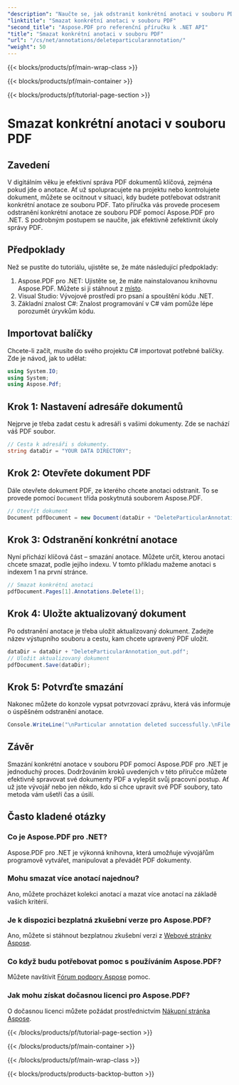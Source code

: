 ```yaml
---
"description": "Naučte se, jak odstranit konkrétní anotaci v souboru PDF pomocí Aspose.PDF pro .NET v tomto podrobném návodu."
"linktitle": "Smazat konkrétní anotaci v souboru PDF"
"second_title": "Aspose.PDF pro referenční příručku k .NET API"
"title": "Smazat konkrétní anotaci v souboru PDF"
"url": "/cs/net/annotations/deleteparticularannotation/"
"weight": 50
---
```


{{< blocks/products/pf/main-wrap-class >}}

{{< blocks/products/pf/main-container >}}

{{< blocks/products/pf/tutorial-page-section >}}

# Smazat konkrétní anotaci v souboru PDF

## Zavedení

V digitálním věku je efektivní správa PDF dokumentů klíčová, zejména pokud jde o anotace. Ať už spolupracujete na projektu nebo kontrolujete dokument, můžete se ocitnout v situaci, kdy budete potřebovat odstranit konkrétní anotace ze souboru PDF. Tato příručka vás provede procesem odstranění konkrétní anotace ze souboru PDF pomocí Aspose.PDF pro .NET. S podrobným postupem se naučíte, jak efektivně zefektivnit úkoly správy PDF.

## Předpoklady

Než se pustíte do tutoriálu, ujistěte se, že máte následující předpoklady:

1. Aspose.PDF pro .NET: Ujistěte se, že máte nainstalovanou knihovnu Aspose.PDF. Můžete si ji stáhnout z [místo](https://releases.aspose.com/pdf/net/).
2. Visual Studio: Vývojové prostředí pro psaní a spouštění kódu .NET.
3. Základní znalost C#: Znalost programování v C# vám pomůže lépe porozumět úryvkům kódu.

## Importovat balíčky

Chcete-li začít, musíte do svého projektu C# importovat potřebné balíčky. Zde je návod, jak to udělat:
```csharp
using System.IO;
using System;
using Aspose.Pdf;
```

## Krok 1: Nastavení adresáře dokumentů

Nejprve je třeba zadat cestu k adresáři s vašimi dokumenty. Zde se nachází váš PDF soubor.

```csharp
// Cesta k adresáři s dokumenty.
string dataDir = "YOUR DATA DIRECTORY";
```

## Krok 2: Otevřete dokument PDF

Dále otevřete dokument PDF, ze kterého chcete anotaci odstranit. To se provede pomocí `Document` třída poskytnutá souborem Aspose.PDF.

```csharp
// Otevřít dokument
Document pdfDocument = new Document(dataDir + "DeleteParticularAnnotation.pdf");
```

## Krok 3: Odstranění konkrétní anotace

Nyní přichází klíčová část – smazání anotace. Můžete určit, kterou anotaci chcete smazat, podle jejího indexu. V tomto příkladu mažeme anotaci s indexem 1 na první stránce.

```csharp
// Smazat konkrétní anotaci
pdfDocument.Pages[1].Annotations.Delete(1);
```

## Krok 4: Uložte aktualizovaný dokument

Po odstranění anotace je třeba uložit aktualizovaný dokument. Zadejte název výstupního souboru a cestu, kam chcete upravený PDF uložit.

```csharp
dataDir = dataDir + "DeleteParticularAnnotation_out.pdf";
// Uložit aktualizovaný dokument
pdfDocument.Save(dataDir);
```

## Krok 5: Potvrďte smazání

Nakonec můžete do konzole vypsat potvrzovací zprávu, která vás informuje o úspěšném odstranění anotace.

```csharp
Console.WriteLine("\nParticular annotation deleted successfully.\nFile saved at " + dataDir);
```

## Závěr

Smazání konkrétní anotace v souboru PDF pomocí Aspose.PDF pro .NET je jednoduchý proces. Dodržováním kroků uvedených v této příručce můžete efektivně spravovat své dokumenty PDF a vylepšit svůj pracovní postup. Ať už jste vývojář nebo jen někdo, kdo si chce upravit své PDF soubory, tato metoda vám ušetří čas a úsilí.

## Často kladené otázky

### Co je Aspose.PDF pro .NET?
Aspose.PDF pro .NET je výkonná knihovna, která umožňuje vývojářům programově vytvářet, manipulovat a převádět PDF dokumenty.

### Mohu smazat více anotací najednou?
Ano, můžete procházet kolekci anotací a mazat více anotací na základě vašich kritérií.

### Je k dispozici bezplatná zkušební verze pro Aspose.PDF?
Ano, můžete si stáhnout bezplatnou zkušební verzi z [Webové stránky Aspose](https://releases.aspose.com/).

### Co když budu potřebovat pomoc s používáním Aspose.PDF?
Můžete navštívit [Fórum podpory Aspose](https://forum.aspose.com/c/pdf/10) pomoc.

### Jak mohu získat dočasnou licenci pro Aspose.PDF?
O dočasnou licenci můžete požádat prostřednictvím [Nákupní stránka Aspose](https://purchase.aspose.com/temporary-license/).


{{< /blocks/products/pf/tutorial-page-section >}}

{{< /blocks/products/pf/main-container >}}

{{< /blocks/products/pf/main-wrap-class >}}

{{< blocks/products/products-backtop-button >}}